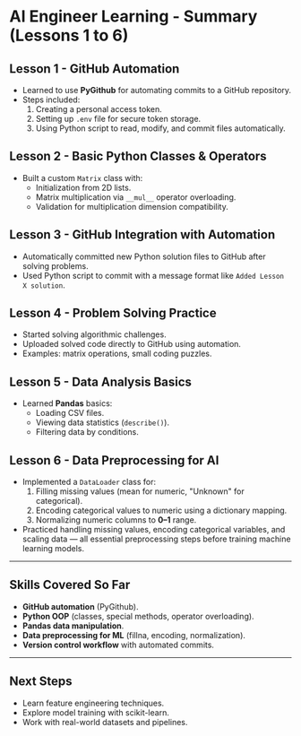 # AI Engineer Learning - Summary (Lessons 1 to 6)

## Lesson 1 - GitHub Automation
- Learned to use **PyGithub** for automating commits to a GitHub repository.
- Steps included:
  1. Creating a personal access token.
  2. Setting up `.env` file for secure token storage.
  3. Using Python script to read, modify, and commit files automatically.

## Lesson 2 - Basic Python Classes & Operators
- Built a custom `Matrix` class with:
  - Initialization from 2D lists.
  - Matrix multiplication via `__mul__` operator overloading.
  - Validation for multiplication dimension compatibility.

## Lesson 3 - GitHub Integration with Automation
- Automatically committed new Python solution files to GitHub after solving problems.
- Used Python script to commit with a message format like `Added Lesson X solution`.

## Lesson 4 - Problem Solving Practice
- Started solving algorithmic challenges.
- Uploaded solved code directly to GitHub using automation.
- Examples: matrix operations, small coding puzzles.

## Lesson 5 - Data Analysis Basics
- Learned **Pandas** basics:
  - Loading CSV files.
  - Viewing data statistics (`describe()`).
  - Filtering data by conditions.

## Lesson 6 - Data Preprocessing for AI
- Implemented a `DataLoader` class for:
  1. Filling missing values (mean for numeric, "Unknown" for categorical).
  2. Encoding categorical values to numeric using a dictionary mapping.
  3. Normalizing numeric columns to **0–1** range.
- Practiced handling missing values, encoding categorical variables, and scaling data — all essential preprocessing steps before training machine learning models.

---

## Skills Covered So Far
- **GitHub automation** (PyGithub).
- **Python OOP** (classes, special methods, operator overloading).
- **Pandas data manipulation**.
- **Data preprocessing for ML** (fillna, encoding, normalization).
- **Version control workflow** with automated commits.

---

## Next Steps
- Learn feature engineering techniques.
- Explore model training with scikit-learn.
- Work with real-world datasets and pipelines.

